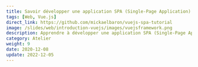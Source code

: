 ```yaml
---
title: Savoir développer une application SPA (Single-Page Application) avec le framework Vue.js
tags: [Web, Vue.js]
direct_link: https://github.com/mickaelbaron/vuejs-spa-tutorial
image: /slides/web/introduction-vuejs/images/vuejsframework.png
description: Apprendre à développer une application SPA (Single-Page Application) avec le framework Vue.js en se focalisant sur le concept composant, la création, l'instanciation de composants et sur la communication entre ces composants.
category: Atelier
weight: 9
date: 2020-12-08
update: 2022-12-05
---
```


